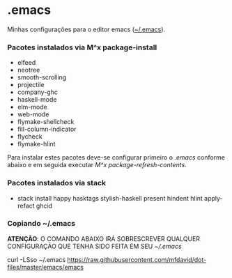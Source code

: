 # .emacs
Minhas configurações para o editor emacs ([~/.emacs](emacs)).

### Pacotes instalados via M^x package-install
- elfeed
- neotree
- smooth-scrolling
- projectile
- company-ghc
- haskell-mode
- elm-mode
- web-mode
- flymake-shellcheck
- fill-column-indicator
- flycheck
- flymake-hlint

Para instalar estes pacotes deve-se configurar primeiro o *.emacs* conforme abaixo e em seguida executar *M^x package-refresh-contents*.

### Pacotes instalados via stack
- stack install happy hasktags stylish-haskell present hindent hlint apply-refact ghcid

### Copiando ~/.emacs

**ATENÇÃO**: O COMANDO ABAIXO IRÁ SOBRESCREVER QUALQUER CONFIGURAÇÃO QUE TENHA SIDO FEITA EM SEU *~/.emacs*

curl -LSso ~/.emacs https://raw.githubusercontent.com/mfdavid/dot-files/master/emacs/emacs
